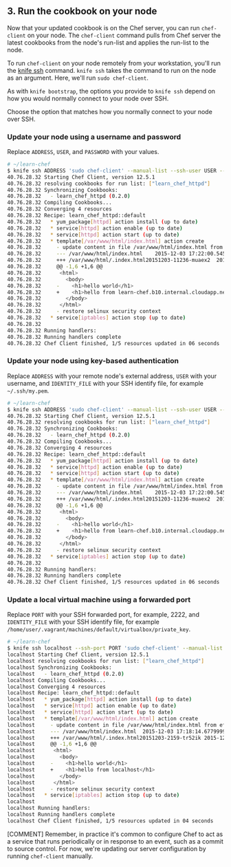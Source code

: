 ## 3. Run the cookbook on your node

Now that your updated cookbook is on the Chef server, you can run `chef-client` on your node. The `chef-client` command pulls from Chef server the latest cookbooks from the node's run-list and applies the run-list to the node.

To run `chef-client` on your node remotely from your workstation, you'll run the [knife ssh](https://docs.chef.io/knife_ssh.html) command. `knife ssh` takes the command to run on the node as an argument. Here, we'll run `sudo chef-client`.

As with `knife bootstrap`, the options you provide to `knife ssh` depend on how you would normally connect to your node over SSH.

Choose the option that matches how you normally connect to your node over SSH.

### Update your node using a username and password

Replace <code class="placeholder">ADDRESS</code>, <code class="placeholder">USER</code>, and <code class="placeholder">PASSWORD</code> with your values.

```bash
# ~/learn-chef
$ knife ssh ADDRESS 'sudo chef-client' --manual-list --ssh-user USER --ssh-password 'PASSWORD'
40.76.28.32 Starting Chef Client, version 12.5.1
40.76.28.32 resolving cookbooks for run list: ["learn_chef_httpd"]
40.76.28.32 Synchronizing Cookbooks:
40.76.28.32   - learn_chef_httpd (0.2.0)
40.76.28.32 Compiling Cookbooks...
40.76.28.32 Converging 4 resources
40.76.28.32 Recipe: learn_chef_httpd::default
40.76.28.32   * yum_package[httpd] action install (up to date)
40.76.28.32   * service[httpd] action enable (up to date)
40.76.28.32   * service[httpd] action start (up to date)
40.76.28.32   * template[/var/www/html/index.html] action create
40.76.28.32     - update content in file /var/www/html/index.html from ef4ffd to 67d031
40.76.28.32     --- /var/www/html/index.html	2015-12-03 17:22:00.545190361 +0000
40.76.28.32     +++ /var/www/html/.index.html20151203-11236-muaex2	2015-12-03 19:57:39.502865516 +0000
40.76.28.32     @@ -1,6 +1,6 @@
40.76.28.32      <html>
40.76.28.32        <body>
40.76.28.32     -    <h1>hello world</h1>
40.76.28.32     +    <h1>hello from learn-chef.b10.internal.cloudapp.net</h1>
40.76.28.32        </body>
40.76.28.32      </html>
40.76.28.32     - restore selinux security context
40.76.28.32   * service[iptables] action stop (up to date)
40.76.28.32
40.76.28.32 Running handlers:
40.76.28.32 Running handlers complete
40.76.28.32 Chef Client finished, 1/5 resources updated in 06 seconds
```

### Update your node using key-based authentication

Replace <code class="placeholder">ADDRESS</code> with your remote node's external address, <code class="placeholder">USER</code> with your username, and <code class="placeholder">IDENTITY\_FILE</code> with your SSH identify file, for example <code class="file-path">~/.ssh/my.pem</code>.

```bash
# ~/learn-chef
$ knife ssh ADDRESS 'sudo chef-client' --manual-list --ssh-user USER --identity-file IDENTITY_FILE
40.76.28.32 Starting Chef Client, version 12.5.1
40.76.28.32 resolving cookbooks for run list: ["learn_chef_httpd"]
40.76.28.32 Synchronizing Cookbooks:
40.76.28.32   - learn_chef_httpd (0.2.0)
40.76.28.32 Compiling Cookbooks...
40.76.28.32 Converging 4 resources
40.76.28.32 Recipe: learn_chef_httpd::default
40.76.28.32   * yum_package[httpd] action install (up to date)
40.76.28.32   * service[httpd] action enable (up to date)
40.76.28.32   * service[httpd] action start (up to date)
40.76.28.32   * template[/var/www/html/index.html] action create
40.76.28.32     - update content in file /var/www/html/index.html from ef4ffd to 67d031
40.76.28.32     --- /var/www/html/index.html	2015-12-03 17:22:00.545190361 +0000
40.76.28.32     +++ /var/www/html/.index.html20151203-11236-muaex2	2015-12-03 19:57:39.502865516 +0000
40.76.28.32     @@ -1,6 +1,6 @@
40.76.28.32      <html>
40.76.28.32        <body>
40.76.28.32     -    <h1>hello world</h1>
40.76.28.32     +    <h1>hello from learn-chef.b10.internal.cloudapp.net</h1>
40.76.28.32        </body>
40.76.28.32      </html>
40.76.28.32     - restore selinux security context
40.76.28.32   * service[iptables] action stop (up to date)
40.76.28.32
40.76.28.32 Running handlers:
40.76.28.32 Running handlers complete
40.76.28.32 Chef Client finished, 1/5 resources updated in 06 seconds
```

### Update a local virtual machine using a forwarded port

Replace <code class="placeholder">PORT</code> with your SSH forwarded port, for example, 2222, and <code class="placeholder">IDENTITY\_FILE</code> with your SSH identify file, for example <code class="file-path">/home/user/.vagrant/machines/default/virtualbox/private_key</code>.

```bash
# ~/learn-chef
$ knife ssh localhost --ssh-port PORT 'sudo chef-client' --manual-list --ssh-user vagrant --identity-file IDENTITY_FILE
localhost Starting Chef Client, version 12.5.1
localhost resolving cookbooks for run list: ["learn_chef_httpd"]
localhost Synchronizing Cookbooks:
localhost   - learn_chef_httpd (0.2.0)
localhost Compiling Cookbooks...
localhost Converging 4 resources
localhost Recipe: learn_chef_httpd::default
localhost   * yum_package[httpd] action install (up to date)
localhost   * service[httpd] action enable (up to date)
localhost   * service[httpd] action start (up to date)
localhost   * template[/var/www/html/index.html] action create
localhost     - update content in file /var/www/html/index.html from ef4ffd to 0a7ee1
localhost     --- /var/www/html/index.html	2015-12-03 17:18:14.677999934 +0000
localhost     +++ /var/www/html/.index.html20151203-2159-tr52ik	2015-12-03 19:54:55.230604816 +0000
localhost     @@ -1,6 +1,6 @@
localhost      <html>
localhost        <body>
localhost     -    <h1>hello world</h1>
localhost     +    <h1>hello from localhost</h1>
localhost        </body>
localhost      </html>
localhost     - restore selinux security context
localhost   * service[iptables] action stop (up to date)
localhost
localhost Running handlers:
localhost Running handlers complete
localhost Chef Client finished, 1/5 resources updated in 04 seconds
```

[COMMENT] Remember, in practice it's common to configure Chef to act as a service that runs periodically or in response to an event, such as a commit to source control. For now, we're updating our server configuration by running `chef-client` manually.